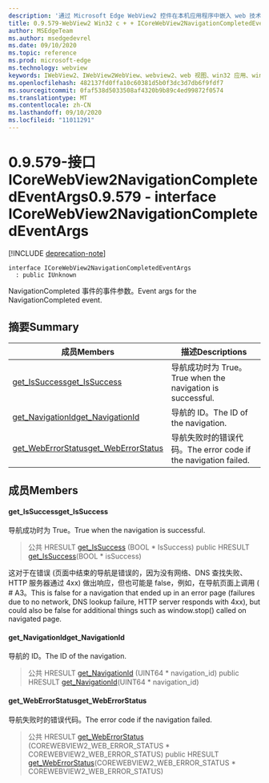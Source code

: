 ```yaml
---
description: '通过 Microsoft Edge WebView2 控件在本机应用程序中嵌入 web 技术 (HTML、CSS 和 JavaScript) '
title: 0.9.579-WebView2 Win32 c + + ICoreWebView2NavigationCompletedEventArgs
author: MSEdgeTeam
ms.author: msedgedevrel
ms.date: 09/10/2020
ms.topic: reference
ms.prod: microsoft-edge
ms.technology: webview
keywords: IWebView2、IWebView2WebView、webview2、web 视图、win32 应用、win32、edge、ICoreWebView2、ICoreWebView2Controller、浏览器控件、边缘 html、ICoreWebView2NavigationCompletedEventArgs
ms.openlocfilehash: 482137fd0ffa10c60381d5b0f3dc3d7db6f9fdf7
ms.sourcegitcommit: 0faf538d5033508af4320b9b89c4ed99872f0574
ms.translationtype: MT
ms.contentlocale: zh-CN
ms.lasthandoff: 09/10/2020
ms.locfileid: "11011291"
---
```

# <span data-ttu-id="198c3-104">0.9.579-接口 ICoreWebView2NavigationCompletedEventArgs</span><span class="sxs-lookup"><span data-stu-id="198c3-104">0.9.579 - interface ICoreWebView2NavigationCompletedEventArgs</span></span> 

[!INCLUDE [deprecation-note](../../includes/deprecation-note.md)]

```
interface ICoreWebView2NavigationCompletedEventArgs
  : public IUnknown
```

<span data-ttu-id="198c3-105">NavigationCompleted 事件的事件参数。</span><span class="sxs-lookup"><span data-stu-id="198c3-105">Event args for the NavigationCompleted event.</span></span>

## <span data-ttu-id="198c3-106">摘要</span><span class="sxs-lookup"><span data-stu-id="198c3-106">Summary</span></span>

 <span data-ttu-id="198c3-107">成员</span><span class="sxs-lookup"><span data-stu-id="198c3-107">Members</span></span>                        | <span data-ttu-id="198c3-108">描述</span><span class="sxs-lookup"><span data-stu-id="198c3-108">Descriptions</span></span>
--------------------------------|---------------------------------------------
[<span data-ttu-id="198c3-109">get_IsSuccess</span><span class="sxs-lookup"><span data-stu-id="198c3-109">get_IsSuccess</span></span>](#get_issuccess) | <span data-ttu-id="198c3-110">导航成功时为 True。</span><span class="sxs-lookup"><span data-stu-id="198c3-110">True when the navigation is successful.</span></span>
[<span data-ttu-id="198c3-111">get_NavigationId</span><span class="sxs-lookup"><span data-stu-id="198c3-111">get_NavigationId</span></span>](#get_navigationid) | <span data-ttu-id="198c3-112">导航的 ID。</span><span class="sxs-lookup"><span data-stu-id="198c3-112">The ID of the navigation.</span></span>
[<span data-ttu-id="198c3-113">get_WebErrorStatus</span><span class="sxs-lookup"><span data-stu-id="198c3-113">get_WebErrorStatus</span></span>](#get_weberrorstatus) | <span data-ttu-id="198c3-114">导航失败时的错误代码。</span><span class="sxs-lookup"><span data-stu-id="198c3-114">The error code if the navigation failed.</span></span>

## <span data-ttu-id="198c3-115">成员</span><span class="sxs-lookup"><span data-stu-id="198c3-115">Members</span></span>

#### <span data-ttu-id="198c3-116">get_IsSuccess</span><span class="sxs-lookup"><span data-stu-id="198c3-116">get_IsSuccess</span></span> 

<span data-ttu-id="198c3-117">导航成功时为 True。</span><span class="sxs-lookup"><span data-stu-id="198c3-117">True when the navigation is successful.</span></span>

> <span data-ttu-id="198c3-118">公共 HRESULT [get_IsSuccess](#get_issuccess) (BOOL \* IsSuccess) </span><span class="sxs-lookup"><span data-stu-id="198c3-118">public HRESULT [get_IsSuccess](#get_issuccess)(BOOL \* isSuccess)</span></span>

<span data-ttu-id="198c3-119">这对于在错误 (页面中结束的导航是错误的，因为没有网络、DNS 查找失败、HTTP 服务器通过 4xx) 做出响应，但也可能是 false，例如，在导航页面上调用 ( # A3。</span><span class="sxs-lookup"><span data-stu-id="198c3-119">This is false for a navigation that ended up in an error page (failures due to no network, DNS lookup failure, HTTP server responds with 4xx), but could also be false for additional things such as window.stop() called on navigated page.</span></span>

#### <span data-ttu-id="198c3-120">get_NavigationId</span><span class="sxs-lookup"><span data-stu-id="198c3-120">get_NavigationId</span></span> 

<span data-ttu-id="198c3-121">导航的 ID。</span><span class="sxs-lookup"><span data-stu-id="198c3-121">The ID of the navigation.</span></span>

> <span data-ttu-id="198c3-122">公共 HRESULT [get_NavigationId](#get_navigationid) (UINT64 \* navigation_id) </span><span class="sxs-lookup"><span data-stu-id="198c3-122">public HRESULT [get_NavigationId](#get_navigationid)(UINT64 \* navigation_id)</span></span>

#### <span data-ttu-id="198c3-123">get_WebErrorStatus</span><span class="sxs-lookup"><span data-stu-id="198c3-123">get_WebErrorStatus</span></span> 

<span data-ttu-id="198c3-124">导航失败时的错误代码。</span><span class="sxs-lookup"><span data-stu-id="198c3-124">The error code if the navigation failed.</span></span>

> <span data-ttu-id="198c3-125">公共 HRESULT [get_WebErrorStatus](#get_weberrorstatus) (COREWEBVIEW2_WEB_ERROR_STATUS \* COREWEBVIEW2_WEB_ERROR_STATUS) </span><span class="sxs-lookup"><span data-stu-id="198c3-125">public HRESULT [get_WebErrorStatus](#get_weberrorstatus)(COREWEBVIEW2_WEB_ERROR_STATUS \* COREWEBVIEW2_WEB_ERROR_STATUS)</span></span>

